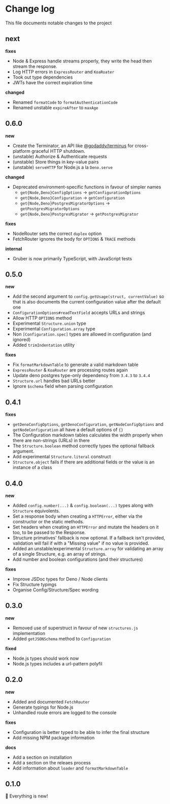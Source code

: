 # Change log

This file documents notable changes to the project

## next

**fixes**

- Node & Express handle streams properly, they write the head then stream the response.
- Log HTTP errors in `ExpressRouter` and `KoaRoater`
- Took out type dependencies
- JWTs have the correct expiration time

**changed**

- Renamed `formatCode` to `formatAuthenticationCode`
- Renamed unstable `expireAfter` to `maxAge`

## 0.6.0

**new**

- Create the Terminator, an API like [@godaddy/terminus](https://github.com/godaddy/terminus) for cross-platform graceful HTTP shutdown.
- (unstable) Authorize & Authenticate requests
- (unstable) Store things in key-value pairs
- (unstable) `serveHTTP` for Node.js a la `Deno.serve`

**changed**

- Deprecated environment-specific functions in favour of simpler names
  - `get{Node,Deno}ConfigOptions` → `getConfigurationOptions`
  - `get{Node,Deno}Configuration` → `getConfiguration`
  - `get{Node,Deno}PostgresMigratorOptions` → `getPostgresMigratorOptions`
  - `get{Node,Deno}PostgresMigrator` → `getPostgresMigrator`

**fixes**

- NodeRouter sets the correct `duplex` option
- FetchRouter ignores the body for `OPTIONS` & `TRACE` methods

**internal**

- Gruber is now primarily TypeScript, with JavaScript tests

## 0.5.0

**new**

- Add the second argument to `config.getUsage(struct, currentValue)` so that is also documents the current configuration value after the default one
- `ConfigurationOptions#readTextField` accepts URLs and strings
- Allow HTTP `OPTIONS` method
- Experimental `Structure.union` type
- Experimental `Configuration.array` type
- Non `[Configuration.spec]` types are allowed in configuration (and ignored)
- Added `trimIndentation` utility

**fixes**

- Fix `formatMarkdownTable` to generate a valid markdown table
- `ExpressRouter` & `KoaRouter` are processing routes again
- Update deno postgres type-only dependency from `3.4.3` to `3.4.4`
- `Structure.url` handles bad URLs better
- Ignore `$schema` field when parsing configuration

## 0.4.1

**fixes**

- `getDenoConfigOptions`, `getDenoConfiguration`, `getNodeConfigOptions` and `getNodeConfiguration` all have a default options of `{}`
- The Configuration markdown tables calculates the width properly when there are non-strings (URLs) in there
- The `Structure.boolean` method correctly types the optional fallback argument.
- Add experimental `Structure.literal` construct
- `Structure.object` fails if there are additional fields or the value is an instance of a class

## 0.4.0

**new**

- Added `config.number(...)` & `config.boolean(...)` types along with `Structure` equivolents.
- Set a response body when creating a `HTTPError`, either via the constructor or the static methods.
- Set headers when creating an `HTTPError` and mutate the headers on it too, to be passed to the Response.
- Structure primatives' fallback is now optional. If a fallback isn't provided, validation will fail if with a "Missing value" if no value is provided.
- Added an unstable/experimental `Structure.array` for validating an array of a single Structure, e.g. an array of strings.
- Add number and boolean configurations (and their structures)

**fixes**

- Improve JSDoc types for Deno / Node clients
- Fix Structure typings
- Organise Config/Structure/Spec wording

## 0.3.0

**new**

- Removed use of superstruct in favour of new `structures.js` implementation
- Added `getJSONSchema` method to `Configuration`

**fixed**

- Node.js types should work now
- Node.js types includes a url-pattern polyfil

## 0.2.0

**new**

- Added and documented `FetchRouter`
- Generate typings for Node.js
- Unhandled route errors are logged to the console

**fixes**

- Configuration is better typed to be able to infer the final structure
- Add missing NPM package information

**docs**

- Add a section on installation
- Add a section on the releaes process
- Add information about `loader` and `formatMarkdownTable`

## 0.1.0

🎉 Everything is new!
